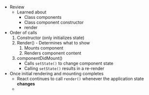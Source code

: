 - Review
	- Learned about
		- Class components
		- Class component constructor
		- render
- Order of calls
	1. Constructor (only initializes state)
	2. Render() - Determines what to show
		1. Mounts component
		2. Renders component content
	3. componentDidMount()
		- Calls `setState()` to change component state
		- Calling `setState()` results in a re-render
- Once initial rendering and mounting completes
	- React continues to call `render()` whenever the application state **changes**
	- 